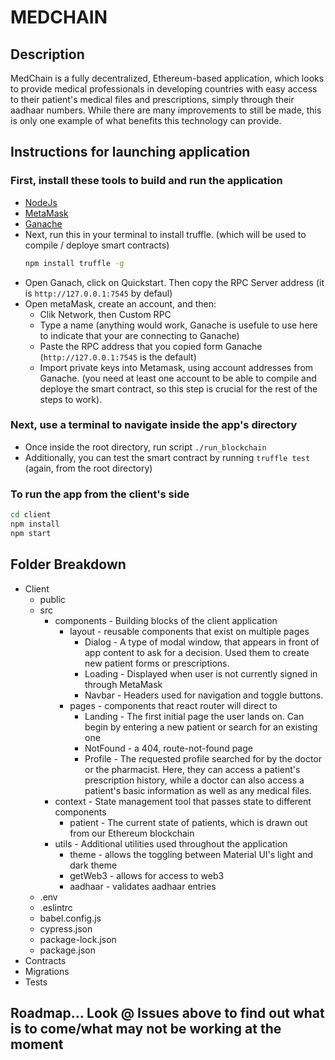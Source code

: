 # MEDCHAIN

## Description

MedChain is a fully decentralized, Ethereum-based application, which looks to provide medical professionals in developing countries with easy access to their patient's medical files and prescriptions, simply through their aadhaar numbers. While there are many improvements to still be made, this is only one example of what benefits this technology can provide.

## Instructions for launching application

### First, install these tools to build and run the application

- [NodeJs](https://nodejs.org/en/download/)
- [MetaMask](https://metamask.io/)
- [Ganache](https://www.trufflesuite.com/ganache)
- Next, run this in your terminal to install truffle. (which will be used to compile / deploye smart contracts)
  ~~~~bash 
  npm install truffle -g
  ~~~~
- Open Ganach, click on Quickstart. Then copy the RPC Server address (it is `http://127.0.0.1:7545` by defaul)
- Open metaMask, create an account, and then:
  - Clik Network, then Custom RPC
  - Type a name (anything would work, Ganache is usefule to use here to indicate that your are connecting to Ganache)
  - Paste the RPC address that you copied form Ganache (`http://127.0.0.1:7545` is the default)
  - Import private keys into Metamask, using account addresses from Ganache. (you need at least one account to be able to compile and deploye the smart contract, so this step is crucial for the rest of the steps to work).

### Next, use a terminal to navigate inside the app's directory

- Once inside the root directory, run script `./run_blockchain`
- Additionally, you can test the smart contract by running `truffle test` (again, from the root directory)

### To run the app from the client's side

~~~~bash
cd client
npm install
npm start
~~~~

## Folder Breakdown

- Client
  - public
  - src
    - components - Building blocks of the client application
      - layout - reusable components that exist on multiple pages
        - Dialog - A type of modal window, that appears in front of app content to ask for a decision. Used them to create new patient forms or prescriptions.
        - Loading - Displayed when user is not currently signed in through MetaMask
        - Navbar - Headers used for navigation and toggle buttons.
      - pages - components that react router will direct to
        - Landing - The first initial page the user lands on. Can begin by entering a new patient or search for an existing one
        - NotFound - a 404, route-not-found page
        - Profile - The requested profile searched for by the doctor or the pharmacist. Here, they can access a patient's prescription history, while a doctor can also access a patient's basic information as well as any medical files.
    - context - State management tool that passes state to different components
      - patient - The current state of patients, which is drawn out from our Ethereum blockchain
    - utils - Additional utilities used throughout the application
      - theme - allows the toggling between Material UI's light and dark theme
      - getWeb3 - allows for access to web3
      - aadhaar - validates aadhaar entries
  - .env
  - .eslintrc
  - babel.config.js
  - cypress.json
  - package-lock.json
  - package.json
- Contracts
- Migrations
- Tests

## Roadmap... Look @ Issues above to find out what is to come/what may not be working at the moment
